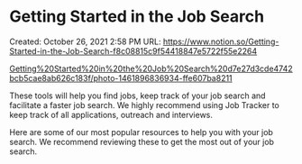 # Getting Started in the Job Search

Created: October 26, 2021 2:58 PM
URL: https://www.notion.so/Getting-Started-in-the-Job-Search-f8c08815c9f54418847e5722f55e2264

[Getting%20Started%20in%20the%20Job%20Search%20d7e27d3cde4742bcb5cae8ab626c183f/photo-1461896836934-ffe607ba8211](Getting%20Started%20in%20the%20Job%20Search%20d7e27d3cde4742bcb5cae8ab626c183f/photo-1461896836934-ffe607ba8211)

These tools will help you find jobs, keep track of your job search and facilitate a faster job search. We highly recommend using Job Tracker to keep track of all applications, outreach and interviews.

Here are some of our most popular resources to help you with your job search. We recommend reviewing these to get the most out of your job search.

